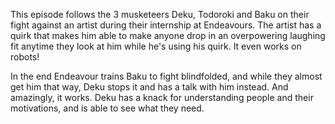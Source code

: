 This episode follows the 3 musketeers Deku, Todoroki and Baku on their fight against an artist during their internship at Endeavours. The artist has a quirk that makes him able to make anyone drop in an overpowering laughing fit anytime they look at him while he's using his quirk. It even works on robots!

In the end Endeavour trains Baku to fight blindfolded, and while they almost get him that way, Deku stops it and has a talk with him instead. And amazingly, it works. Deku has a knack for understanding people and their motivations, and is able to see what they need.
